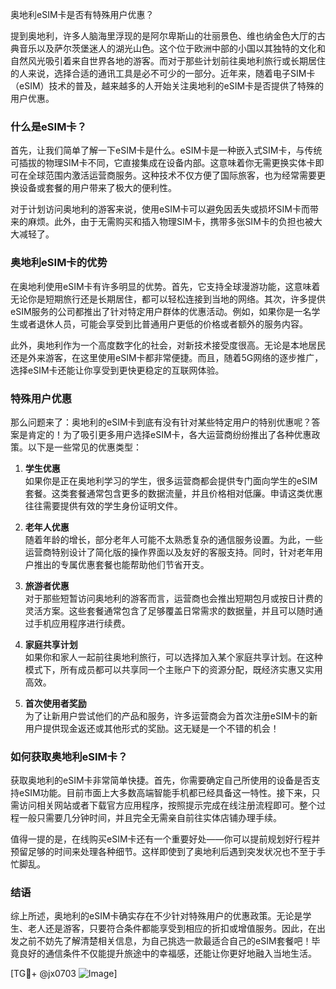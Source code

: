奥地利eSIM卡是否有特殊用户优惠？

提到奥地利，许多人脑海里浮现的是阿尔卑斯山的壮丽景色、维也纳金色大厅的古典音乐以及萨尔茨堡迷人的湖光山色。这个位于欧洲中部的小国以其独特的文化和自然风光吸引着来自世界各地的游客。而对于那些计划前往奥地利旅行或长期居住的人来说，选择合适的通讯工具是必不可少的一部分。近年来，随着电子SIM卡（eSIM）技术的普及，越来越多的人开始关注奥地利的eSIM卡是否提供了特殊的用户优惠。

### 什么是eSIM卡？

首先，让我们简单了解一下eSIM卡是什么。eSIM卡是一种嵌入式SIM卡，与传统可插拔的物理SIM卡不同，它直接集成在设备内部。这意味着你无需更换实体卡即可在全球范围内激活运营商服务。这种技术不仅方便了国际旅客，也为经常需要更换设备或套餐的用户带来了极大的便利性。

对于计划访问奥地利的游客来说，使用eSIM卡可以避免因丢失或损坏SIM卡而带来的麻烦。此外，由于无需购买和插入物理SIM卡，携带多张SIM卡的负担也被大大减轻了。

### 奥地利eSIM卡的优势

在奥地利使用eSIM卡有许多明显的优势。首先，它支持全球漫游功能，这意味着无论你是短期旅行还是长期居住，都可以轻松连接到当地的网络。其次，许多提供eSIM服务的公司都推出了针对特定用户群体的优惠活动。例如，如果你是一名学生或者退休人员，可能会享受到比普通用户更低的价格或者额外的服务内容。

此外，奥地利作为一个高度数字化的社会，对新技术接受度很高。无论是本地居民还是外来游客，在这里使用eSIM卡都非常便捷。而且，随着5G网络的逐步推广，选择eSIM卡还能让你享受到更快更稳定的互联网体验。

### 特殊用户优惠

那么问题来了：奥地利的eSIM卡到底有没有针对某些特定用户的特别优惠呢？答案是肯定的！为了吸引更多用户选择eSIM卡，各大运营商纷纷推出了各种优惠政策。以下是一些常见的优惠类型：

1. **学生优惠**  
   如果你是正在奥地利学习的学生，很多运营商都会提供专门面向学生的eSIM套餐。这类套餐通常包含更多的数据流量，并且价格相对低廉。申请这类优惠往往需要提供有效的学生身份证明文件。

2. **老年人优惠**  
   随着年龄的增长，部分老年人可能不太熟悉复杂的通信服务设置。为此，一些运营商特别设计了简化版的操作界面以及友好的客服支持。同时，针对老年用户推出的专属优惠套餐也能帮助他们节省开支。

3. **旅游者优惠**  
   对于那些短暂访问奥地利的游客而言，运营商也会推出短期包月或按日计费的灵活方案。这些套餐通常包含了足够覆盖日常需求的数据量，并且可以随时通过手机应用程序进行续费。

4. **家庭共享计划**  
   如果你和家人一起前往奥地利旅行，可以选择加入某个家庭共享计划。在这种模式下，所有成员都可以共享同一个主账户下的资源分配，既经济实惠又实用高效。

5. **首次使用者奖励**  
   为了让新用户尝试他们的产品和服务，许多运营商会为首次注册eSIM卡的新用户提供现金返还或其他形式的奖励。这无疑是一个不错的机会！

### 如何获取奥地利eSIM卡？

获取奥地利的eSIM卡非常简单快捷。首先，你需要确定自己所使用的设备是否支持eSIM功能。目前市面上大多数高端智能手机都已经具备这一特性。接下来，只需访问相关网站或者下载官方应用程序，按照提示完成在线注册流程即可。整个过程一般只需要几分钟时间，并且完全无需亲自前往实体店铺办理手续。

值得一提的是，在线购买eSIM卡还有一个重要好处——你可以提前规划好行程并预留足够的时间来处理各种细节。这样即使到了奥地利后遇到突发状况也不至于手忙脚乱。

### 结语

综上所述，奥地利的eSIM卡确实存在不少针对特殊用户的优惠政策。无论是学生、老人还是游客，只要符合条件都能享受到相应的折扣或增值服务。因此，在出发之前不妨先了解清楚相关信息，为自己挑选一款最适合自己的eSIM套餐吧！毕竟良好的通信条件不仅能提升旅途中的幸福感，还能让你更好地融入当地生活。

[TG💪+ @jx0703 ![Image](https://github.com/user-attachments/assets/dbca1d08-cadb-493c-b0ec-ad6f7a83f270)]